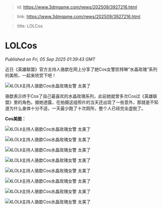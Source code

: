> id: https://www.3dmgame.com/news/202509/3927216.html

> link: https://www.3dmgame.com/news/202509/3927216.html

> title: LOLCos

# LOLCos
_Published on Fri, 05 Sep 2025 01:39:43 GMT_

近日《英雄联盟》官方主持人骆歆在网上分享了她Cos女警凯特琳“水晶玫瑰”系列的美照，一起来欣赏下吧！

![《LOL》主持人骆歆Cos水晶玫瑰女警 太美了](https://img.3dmgame.com/uploads/images/news/20250905/1757036323_292461_jpg_r.jpg)

骆歆表示终于Cos了自己最喜欢的水晶玫瑰系列，此前她就曾多次Cos过《英雄联盟》里的角色。据她透露，在拍摄这组照片的当天还出现了一些意外，那就是不知道为什么身体十分不适，一天最少跑了十次厕所，整个人已经完全虚脱了。

**Cos美图：**

![《LOL》主持人骆歆Cos水晶玫瑰女警 太美了](https://img.3dmgame.com/uploads/images/news/20250905/1757036323_602379.jpg)

![《LOL》主持人骆歆Cos水晶玫瑰女警 太美了](https://img.3dmgame.com/uploads/images/news/20250905/1757036323_194978_jpg_r.jpg)

![《LOL》主持人骆歆Cos水晶玫瑰女警 太美了](https://img.3dmgame.com/uploads/images/news/20250905/1757036323_788357.jpg)

![《LOL》主持人骆歆Cos水晶玫瑰女警 太美了](https://img.3dmgame.com/uploads/images/news/20250905/1757036323_932625_jpg_r.jpg)

![《LOL》主持人骆歆Cos水晶玫瑰女警 太美了](https://img.3dmgame.com/uploads/images/news/20250905/1757036324_390538.jpg)

![《LOL》主持人骆歆Cos水晶玫瑰女警 太美了](https://img.3dmgame.com/uploads/images/news/20250905/1757036324_981414_jpg_r.jpg)

![《LOL》主持人骆歆Cos水晶玫瑰女警 太美了](https://img.3dmgame.com/uploads/images/news/20250905/1757036324_288644.jpg)

![《LOL》主持人骆歆Cos水晶玫瑰女警 太美了](https://img.3dmgame.com/uploads/images/news/20250905/1757036324_627206.jpg)
